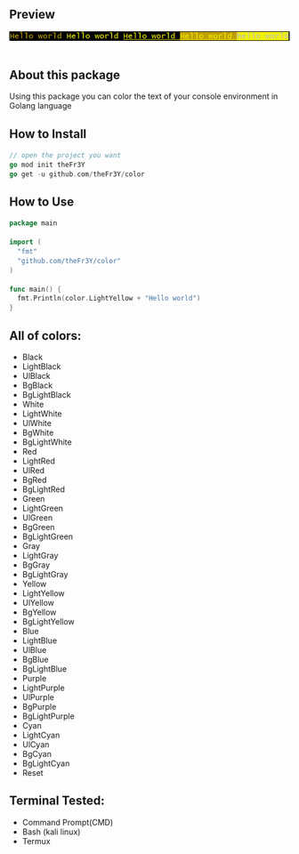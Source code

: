 ## Preview
<pre>
<img src="./Capture.PNG" >

</pre>

## About this package
Using this package you can color the text of your console environment in Golang language

## How to Install
```go
// open the project you want
go mod init theFr3Y
go get -u github.com/theFr3Y/color

```
## How to Use
```go
package main

import (
  "fmt"
  "github.com/theFr3Y/color"
)

func main() {
  fmt.Println(color.LightYellow + "Hello world")
}
````
## All of colors:
- Black
- LightBlack
- UlBlack
- BgBlack
- BgLightBlack
- White
- LightWhite
- UlWhite
- BgWhite
- BgLightWhite
- Red
- LightRed
- UlRed
- BgRed
- BgLightRed
- Green
- LightGreen
- UlGreen
- BgGreen
- BgLightGreen
- Gray
- LightGray
- BgGray
- BgLightGray
- Yellow
- LightYellow
- UlYellow
- BgYellow
- BgLightYellow
- Blue
- LightBlue
- UlBlue
- BgBlue
- BgLightBlue
- Purple
- LightPurple
- UlPurple
- BgPurple
- BgLightPurple
- Cyan
- LightCyan
- UlCyan
- BgCyan
- BgLightCyan
- Reset
## Terminal Tested:
- Command Prompt(CMD)
- Bash (kali linux)
- Termux


